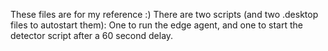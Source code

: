 These files are for my reference :) There are two scripts (and two .desktop files to autostart them): One to run the edge agent, and one to start the detector script after a 60 second delay.
